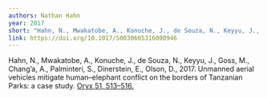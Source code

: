 ```yaml
---
authors: Nathan Hahn
year: 2017
short: "Hahn, N., Mwakatobe, A., Konuche, J., de Souza, N., Keyyu, J., Goss, M., Chang’a, A., Palminteri, S., Dinerstein, E., Olson, D., 2017. Unmanned aerial vehicles mitigate human–elephant conflict on the borders of Tanzanian Parks: a case study. Oryx 51, 513–516." 
link: https://doi.org/10.1017/S0030605316000946
---
```


Hahn, N., Mwakatobe, A., Konuche, J., de Souza, N., Keyyu, J., Goss, M., Chang’a, A., Palminteri, S., Dinerstein, E., Olson, D., 2017. Unmanned aerial vehicles mitigate human–elephant conflict on the borders of Tanzanian Parks: a case study. [Oryx 51, 513–516.](https://doi.org/10.1017/S0030605316000946)

